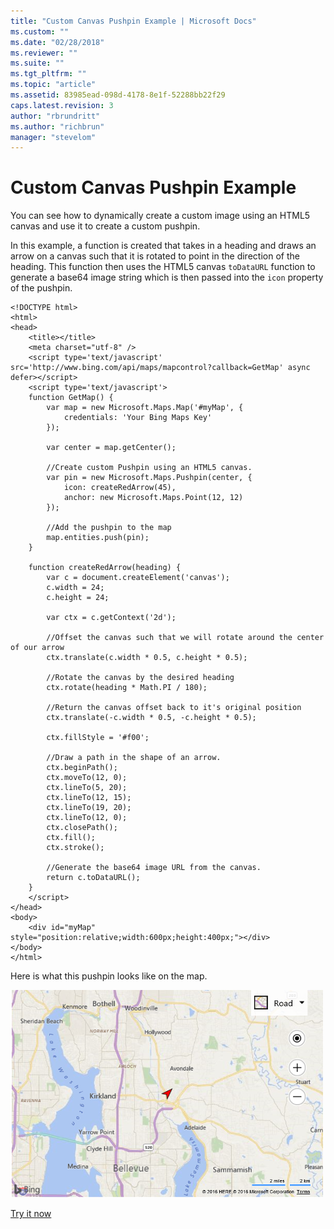 ```yaml
---
title: "Custom Canvas Pushpin Example | Microsoft Docs"
ms.custom: ""
ms.date: "02/28/2018"
ms.reviewer: ""
ms.suite: ""
ms.tgt_pltfrm: ""
ms.topic: "article"
ms.assetid: 83985ead-098d-4178-8e1f-52288bb22f29
caps.latest.revision: 3
author: "rbrundritt"
ms.author: "richbrun"
manager: "stevelom"
---
```

# Custom Canvas Pushpin Example
You can see how to dynamically create a custom image using an HTML5 canvas and use it to create a custom pushpin.

In this example, a function is created that takes in a heading and draws an arrow on a canvas such that it is rotated to point in the direction of the heading. This function then uses the HTML5 canvas `toDataURL` function to generate a base64 image string which is then passed into the `icon` property of the pushpin.

```
<!DOCTYPE html>
<html>
<head>
    <title></title>
    <meta charset="utf-8" />
    <script type='text/javascript' src='http://www.bing.com/api/maps/mapcontrol?callback=GetMap' async defer></script>
    <script type='text/javascript'>
    function GetMap() {
        var map = new Microsoft.Maps.Map('#myMap', {
            credentials: 'Your Bing Maps Key'
        });

        var center = map.getCenter();

        //Create custom Pushpin using an HTML5 canvas.
        var pin = new Microsoft.Maps.Pushpin(center, {
            icon: createRedArrow(45),
            anchor: new Microsoft.Maps.Point(12, 12)
        });

        //Add the pushpin to the map
        map.entities.push(pin);
    }

    function createRedArrow(heading) {
        var c = document.createElement('canvas');
        c.width = 24;
        c.height = 24;

        var ctx = c.getContext('2d');
    
        //Offset the canvas such that we will rotate around the center of our arrow
        ctx.translate(c.width * 0.5, c.height * 0.5);

        //Rotate the canvas by the desired heading
        ctx.rotate(heading * Math.PI / 180);

        //Return the canvas offset back to it's original position
        ctx.translate(-c.width * 0.5, -c.height * 0.5);
    
        ctx.fillStyle = '#f00';

        //Draw a path in the shape of an arrow.
        ctx.beginPath();
        ctx.moveTo(12, 0);
        ctx.lineTo(5, 20);
        ctx.lineTo(12, 15);
        ctx.lineTo(19, 20);
        ctx.lineTo(12, 0);
        ctx.closePath();
        ctx.fill();
        ctx.stroke();

        //Generate the base64 image URL from the canvas.
        return c.toDataURL();
    }
    </script>
</head>
<body>
    <div id="myMap" style="position:relative;width:600px;height:400px;"></div>
</body>
</html>
```

Here is what this pushpin looks like on the map.
 
![BMV8_ArrowPushpinExample](../v8-web-control/media/bmv8-arrowpushpinexample.png)

[Try it now](http://www.bing.com/api/maps/sdk/mapcontrol/isdk#createPushpinFromCanvas+JS)